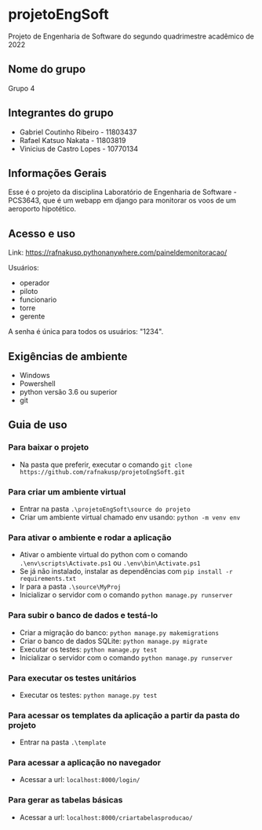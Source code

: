 # projetoEngSoft
Projeto de Engenharia de Software do segundo quadrimestre acadêmico de 2022

## Nome do grupo 
Grupo 4

## Integrantes do grupo
- Gabriel Coutinho Ribeiro - 11803437
- Rafael Katsuo Nakata     - 11803819
- Vinicius de Castro Lopes - 10770134

## Informações Gerais 
Esse é o projeto da disciplina Laboratório de Engenharia de Software - PCS3643, que é um webapp em django para monitorar os voos de um aeroporto hipotético.

## Acesso e uso

Link: https://rafnakusp.pythonanywhere.com/paineldemonitoracao/

Usuários:

- operador
- piloto
- funcionario
- torre
- gerente

A senha é única para todos os usuários: "1234".

## Exigências de ambiente
- Windows
- Powershell
- python versão 3.6 ou superior
- git

## Guia de uso

### Para baixar o projeto
- Na pasta que preferir, executar o comando `git clone https://github.com/rafnakusp/projetoEngSoft.git`

### Para criar um ambiente virtual
- Entrar na pasta `.\projetoEngSoft\source do projeto`
- Criar um ambiente virtual chamado env usando: `python -m venv env`

### Para ativar o ambiente e rodar a aplicação
- Ativar o ambiente virtual do python com o comando `.\env\scripts\Activate.ps1` ou `.\env\bin\Activate.ps1`
- Se já não instalado, instalar as dependências com `pip install -r requirements.txt`
- Ir para a pasta `.\source\MyProj`
- Inicializar o servidor com o comando `python manage.py runserver`

### Para subir o banco de dados e testá-lo
- Criar a migração do banco: `python manage.py makemigrations`
- Criar o banco de dados SQLite: `python manage.py migrate`
- Executar os testes: `python manage.py test`
- Inicializar o servidor com o comando `python manage.py runserver`

### Para executar os testes unitários
- Executar os testes: `python manage.py test`

### Para acessar os templates da aplicação a partir da pasta do projeto
- Entrar na pasta `.\template`

### Para acessar a aplicação no navegador
- Acessar a url: `localhost:8000/login/`

### Para gerar as tabelas básicas
- Acessar a url: `localhost:8000/criartabelasproducao/`
